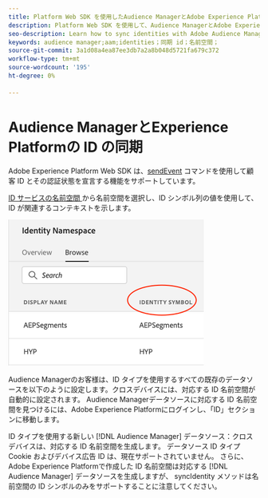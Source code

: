 ```yaml
---
title: Platform Web SDK を使用したAudience ManagerとAdobe Experience Platformの ID の同期
description: Platform Web SDK を使用して、Audience ManagerとAdobe Experience Platformの ID を同期する方法を説明します
seo-description: Learn how to sync identities with Adobe Audience Manager with Experience Platform Web SDK
keywords: audience manager;aam;identities；同期 id；名前空間；
source-git-commit: 3a1d08a4ea87ee3db7a2a8b048d5721fa679c372
workflow-type: tm+mt
source-wordcount: '195'
ht-degree: 0%

---
```



# Audience ManagerとExperience Platformの ID の同期

Adobe Experience Platform Web SDK は、[sendEvent](./overview.md#syncing-identities) コマンドを使用して顧客 ID とその認証状態を宣言する機能をサポートしています。

[ID サービスの名前空間 ](../../identity/../identity-service/namespaces.md) から名前空間を選択し、ID シンボル列の値を使用して、ID が関連するコンテキストを示します。

![名前空間 UI の表示](../images/identity/edge_namespaceUI_identity-symbol.png)

Audience Managerのお客様は、ID タイプを使用するすべての既存のデータソースを以下のように設定します。クロスデバイスには、対応する ID 名前空間が自動的に設定されます。 Audience Managerデータソースに対応する ID 名前空間を見つけるには、Adobe Experience Platformにログインし、「ID」セクションに移動します。

ID タイプを使用する新しい [!DNL Audience Manager] データソース：クロスデバイスは、対応する ID 名前空間を生成します。 データソース ID タイプ Cookie およびデバイス広告 ID は、現在サポートされていません。 さらに、 Adobe Experience Platformで作成した ID 名前空間は対応する [!DNL Audience Manager] データソースを生成しますが、 syncIdentity メソッドは名前空間の ID シンボルのみをサポートすることに注意してください。
